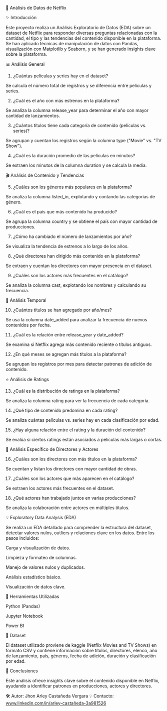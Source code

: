 🌟 Análisis de Datos de Netflix

✨ Introducción

Este proyecto realiza un Análisis Exploratorio de Datos (EDA) sobre un dataset de Netflix para responder diversas preguntas relacionadas con la cantidad, el tipo y las tendencias del contenido disponible en la plataforma. Se han aplicado técnicas de manipulación de datos con Pandas, visualización con Matplotlib y Seaborn, y se han generado insights clave sobre la plataforma.

📊 Análisis General

1. ¿Cuántas películas y series hay en el dataset?

Se calcula el número total de registros y se diferencia entre películas y series.

2. ¿Cuál es el año con más estrenos en la plataforma?

Se analiza la columna release_year para determinar el año con mayor cantidad de lanzamientos.

3. ¿Cuántos títulos tiene cada categoría de contenido (películas vs. series)?

Se agrupan y cuentan los registros según la columna type ("Movie" vs. "TV Show").

4. ¿Cuál es la duración promedio de las películas en minutos?

Se extraen los minutos de la columna duration y se calcula la media.

🎬 Análisis de Contenido y Tendencias

5. ¿Cuáles son los géneros más populares en la plataforma?

Se analiza la columna listed_in, explotando y contando las categorías de género.

6. ¿Cuál es el país que más contenido ha producido?

Se agrupa la columna country y se obtiene el país con mayor cantidad de producciones.

7. ¿Cómo ha cambiado el número de lanzamientos por año?

Se visualiza la tendencia de estrenos a lo largo de los años.

8. ¿Qué directores han dirigido más contenido en la plataforma?

Se extraen y cuentan los directores con mayor presencia en el dataset.

9. ¿Cuáles son los actores más frecuentes en el catálogo?

Se analiza la columna cast, explotando los nombres y calculando su frecuencia.

📅 Análisis Temporal

10. ¿Cuántos títulos se han agregado por año/mes?

Se usa la columna date_added para analizar la frecuencia de nuevos contenidos por fecha.

11. ¿Cuál es la relación entre release_year y date_added?

Se examina si Netflix agrega más contenido reciente o títulos antiguos.

12. ¿En qué meses se agregan más títulos a la plataforma?

Se agrupan los registros por mes para detectar patrones de adición de contenido.

⭐ Análisis de Ratings

13. ¿Cuál es la distribución de ratings en la plataforma?

Se analiza la columna rating para ver la frecuencia de cada categoría.

14. ¿Qué tipo de contenido predomina en cada rating?

Se analiza cuántas películas vs. series hay en cada clasificación por edad.

15. ¿Hay alguna relación entre el rating y la duración del contenido?

Se evalúa si ciertos ratings están asociados a películas más largas o cortas.

🔎 Análisis Específico de Directores y Actores

16. ¿Cuáles son los directores con más títulos en la plataforma?

Se cuentan y listan los directores con mayor cantidad de obras.

17. ¿Cuáles son los actores que más aparecen en el catálogo?

Se extraen los actores más frecuentes en el dataset.

18. ¿Qué actores han trabajado juntos en varias producciones?

Se analiza la colaboración entre actores en múltiples títulos.

💡 Exploratory Data Analysis (EDA)

Se realiza un EDA detallado para comprender la estructura del dataset, detectar valores nulos, outliers y relaciones clave en los datos. Entre los pasos incluidos:

Carga y visualización de datos.

Limpieza y formateo de columnas.

Manejo de valores nulos y duplicados.

Análisis estadístico básico.

Visualización de datos clave.

🔧 Herramientas Utilizadas

Python (Pandas)

Jupyter Notebook 

Power BI 

📄 Dataset

El dataset utilizado proviene de kaggle (Netflix Movies and TV Shows) en formato CSV y contiene información sobre títulos, directores, elenco, año de lanzamiento, país, géneros, fecha de adición, duración y clasificación por edad.

📖 Conclusiones

Este análisis ofrece insights clave sobre el contenido disponible en Netflix, ayudando a identificar patrones en producciones, actores y directores.

🛠️ Autor: Jhon Arley Castañeda Vergara
💡 Contacto:  www.linkedin.com/in/arley-castañeda-3a981526
